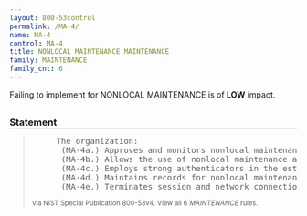 ```yaml
---
layout: 800-53control
permalink: /MA-4/
name: MA-4
control: MA-4
title: NONLOCAL MAINTENANCE MAINTENANCE
family: MAINTENANCE
family_cnt: 6
---
```

<p class="text-info">Failing to implement for NONLOCAL MAINTENANCE is of <b>LOW</b> impact.</p>

<h3 style="border-bottom:1px solid #ddd;margin:30px 0 8px 0;">Statement</h3>
<blockquote>
<pre>     The organization: 
      (MA-4a.) Approves and monitors nonlocal maintenance and diagnostic activities; 
      (MA-4b.) Allows the use of nonlocal maintenance and diagnostic tools only as consistent with organizational policy and documented in the security plan for the information system; 
      (MA-4c.) Employs strong authenticators in the establishment of nonlocal maintenance and diagnostic sessions; 
      (MA-4d.) Maintains records for nonlocal maintenance and diagnostic activities; and 
      (MA-4e.) Terminates session and network connections when nonlocal maintenance is completed. 
</pre>
<p><small>via NIST Special Publication 800-53v4. View all 6 <i>MAINTENANCE</i> rules. <a href="/cce/ssg/group/$Group_id"><span class="glyphicon glyphicon-link"></span></a> </small></p>
</blockquote>

